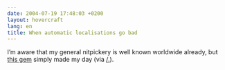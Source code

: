 ```yaml
---
date: 2004-07-19 17:48:03 +0200
layout: hovercraft
lang: en
title: When automatic localisations go bad
---
```


I’m aware that my general nitpickery is well known worldwide already, but [this gem](/hovercraft/singapores-champs-elysee.png 'Singapore’s Champs Elysée') simply made my day (via [/.](http://slashdot.org/comments.pl?sid=114968&cid=9737319 'a comment for ‘iPod Generation 4 Released’')).
